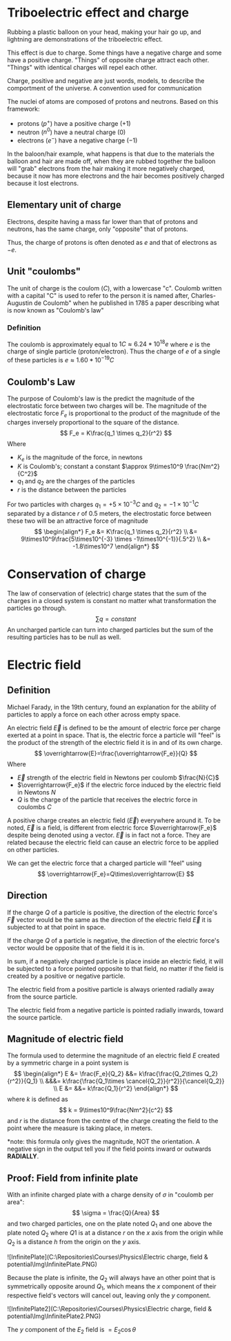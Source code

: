 # Triboelectric effect and charge

Rubbing a plastic balloon on your head, making your hair go up, and lightning are demonstrations of the triboelectric effect. 

This effect is due to charge. Some things have a negative charge and some have a positive charge. "Things" of opposite charge attract each other. "Things" with identical charges will repel each other. 

Charge, positive and negative are just words, models, to describe the comportment of the universe. A convention used for communication

The nuclei of atoms are composed of protons and neutrons. Based on this framework:

- protons ($p^+$) have a positive charge ($+1$)
- neutron ($n^0$) have a neutral charge ($0$) 
- electrons ($e^-$) have a negative charge ($-1$) 

In the baloon/hair example, what happens is that due to the materials the balloon and hair are made off, when they are rubbed together the balloon will "grab" electrons from the hair making it more negatively charged, because it now has more electrons and the hair becomes positively charged because it lost electrons.



## Elementary unit of charge

Electrons, despite having a mass far lower than that of protons and neutrons, has the same charge, only "opposite" that of protons.

Thus, the charge of protons is often denoted as $e$ and that of electrons as $-e$. 

## Unit "coulombs"

The unit of charge is the coulom ($C$), with a lowercase "c". Coulomb written with a capital "C" is used to refer to the person it is named after, Charles-Augustin de Coulomb" when he published in 1785 a paper describing what is now known as "Coulomb's law"

### Definition

The coulomb is approximately equal to $1C \approx 6.24*10^{18}e$ where $e$ is the charge of single particle (proton/electron). Thus the charge of $e$ of a single of these particles is $e \approx 1.60*10^{-19}C$ 

## Coulomb's Law

The purpose of Coulomb's law is the predict the magnitude of the electrostatic force between two charges will be. The magnitude of the electrostatic force $F_e$ is proportional to the product of the magnitude of the charges inversely proportional to the square of the distance.
$$
F_e = K\frac{q_1 \times q_2}{r^2}
$$
 Where 

- $K_e$ is the magnitude of the force, in newtons
- $K$ is Coulomb's; constant a constant $\approx 9\times10^9 \frac{Nm^2}{C^2}$ 
- $q_1$ and $q_2$ are the charges of the particles
- $r$ is the distance between the particles

For two particles with charges $q_1 = +5\times10^{-3}C$ and $q_2=-1\times10^{-1}C$ separated by a distance $r$ of $0.5$ meters, the electrostatic force between these two will be an attractive force of magnitude
$$
\begin{align*}
F_e &= K\frac{q_1 \times q_2}{r^2} \\
&= 9\times10^9\frac{5\times10^{-3} \times -1\times10^{-1}}{.5^2} \\
&= -1.8\times10^7
\end{align*}
$$

# Conservation of charge

The law of conservation of (electric) charge states that the sum of the charges in a closed system is constant no matter what transformation the particles go through.
$$
\sum q = constant
$$
An uncharged particle can turn into charged particles but the sum of the resulting particles has to be null as well.

# Electric field

## Definition

Michael Farady, in the 19th century, found an explanation for the ability of particles to apply a force on each other across empty space.

An electric field $\overrightarrow{E}$ is defined to be the amount of electric force per charge exerted at a point in space. That is, the electric force a particle will "feel" is the product of the strength of the electric field it is in and of its own charge.
$$
\overrightarrow{E}=\frac{\overrightarrow{F_e}}{Q}
$$
Where

- $\overrightarrow{E}$ strength of the electric field in Newtons per coulomb $\frac{N}{C}$
- $\overrightarrow{F_e}$ if the electric force induced by the electric field in Newtons $N$
- $Q$ is the charge of the particle that receives the electric force in coulombs $C$

A positive charge creates an electric field ($\overrightarrow{E}$) everywhere around it. To be noted, $\overrightarrow{E}$ is a field, is different from electric force $\overrightarrow{F_e}$ despite being denoted using a vector. $\overrightarrow{E}$ is in fact not a force. They are related because the electric field can cause an electric force to be applied on other particles.

We can get the electric force that a charged particle will "feel" using
$$
\overrightarrow{F_e}=Q\times\overrightarrow{E}
$$

## Direction

If the charge $Q$ of a particle is positive, the direction of the electric force's $\overrightarrow{F}$ vector would be the same as the direction of the electric field $\overrightarrow{E}$ it is subjected to at that point in space.

If the charge $Q$ of a particle is negative, the direction of the electric force's vector would be opposite that of the field it is in.

In sum, if a negatively charged particle is place inside an electric field, it will be subjected to a force pointed opposite to that field, no matter if the field is created by a positive or negative particle.

The electric field from a positive particle is always oriented radially away from the source particle.

The electric field from a negative particle is pointed radially inwards, toward the source particle.

## Magnitude of electric field

The formula used to determine the magnitude of an electric field $E$ created by a symmetric charge in a point system is
$$
\begin{align*}
E &= \frac{F_e}{Q_2} &&= k\frac{\frac{Q_2\times Q_2}{r^2}}{Q_1} \\
&&&= k\frac{\frac{Q_1\times \cancel{Q_2}}{r^2}}{\cancel{Q_2}} \\
E &= &&= k\frac{Q_1}{r^2}
\end{align*}
$$
where $k$ is defined as 
$$
k = 9\times10^9\frac{Nm^2}{c^2}
$$
and $r$ is the distance from the centre of the charge creating the field to the point where the measure is taking place, in meters.

*note: this formula only gives the magnitude, NOT the orientation. A negative sign in the output tell you if the field points inward or outwards **RADIALLY**. 

## Proof: Field from infinite plate

With an infinite charged plate with a charge density of $\sigma$ in "coulomb per area":
$$
\sigma = \frac{Q}{Area}
$$
 and two charged particles, one on the plate noted $Q_1$ and one above the plate noted $Q_2$ where $Q1$ is at a distance $r$ on the $x$ axis from the origin while $Q_2$ is a distance $h$ from the origin on the $y$ axis.

![InfinitePlate](C:\Repositories\Courses\Physics\Electric charge, field & potential\Img\InfinitePlate.PNG)

Because the plate is infinite, the $Q_2$ will always have an other point that is symmetrically opposite around $Q_1$, which means the $x$ component of their respective field's vectors will cancel out, leaving only the $y$ component. 

![InfinitePlate2](C:\Repositories\Courses\Physics\Electric charge, field & potential\Img\InfinitePlate2.PNG)

The $y$ component of the $E_2$ field is $=E_2\cos\theta$ 